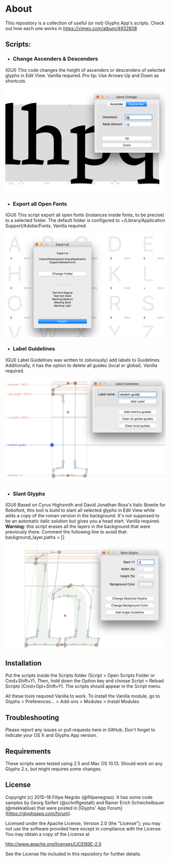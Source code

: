 # About
This repository is a collection of useful (or not) Glyphs App's scripts. Check out how each one works in https://vimeo.com/album/4932608

## Scripts:

- ### Change Ascenders & Descenders
(GUI) This code changes the height of ascenders or descenders of selected glyphs in Edit View. Vanilla required. Pro tip: Use Arrows Up and Down as shortcuts.

![change-ascenders-descenders-glyphs-script](img/ascender_descender.png)


- ### Export all Open Fonts
(GUI) This script export all open fonts (instances inside fonts, to be precise) to a selected folder. The default folder is configured to ~/Library/Application Support/Adobe/Fonts. Vanilla required.

![export-all-open-fonts-glyphs-script](img/export_all.png)

- ### Label Guidelines
(GUI) Label Guidelines was written to (obviously) add labels to Guidelines. Additionally, it has the option to delete all guides (local or global). Vanilla required.

![label-guidelines-glyphs-script](img/guideline.png)

- ### Slant Glyphs
(GUI) Based on Cyrus Highsmith and David Jonathan Ross's Italic Bowtie for Robofont, this tool is build to slant all selected glyphs in Edit View while adds a copy of the roman version in the background. It's not supposed to be an automatic italic solution but gives you a head start. Vanilla required. **Warning:** this script erases all the layers in the background that were previously there. Comment the following line to avoid that: background_layer.paths = []

![slant-glyphs-script](img/slant.png)

## Installation

Put the scripts inside the Scripts folder (Script > Open Scripts Folder or Cmd+Shift+Y). Then, hold down the Option key and choose Script > Reload Scripts (Cmd+Opt+Shift+Y). The scripts should appear in the Script menu.

All these tools required Vanilla to work. To install the Vanilla module, go to Glyphs > Preferences... > Add-ons > Modules > Install Modules

## Troubleshooting
Please report any issues or pull requests here in GitHub. Don't forget to indicate your OS X and Glyphs App version.

## Requirements
These scripts were tested using 2.5 and Mac OS 10.13. Should work on any Glyphs 2.x, but might requires some changes.

## License
Copyright (c) 2015–18 Filipe Negrão (@filipenegrao). It has some code samples by Georg Seifert (@schriftgestalt) and Rainer Erich Scheichelbauer (@mekkablue) that were posted in [Glyphs' App Forum] (https://glyphsapp.com/forum).

Licensed under the Apache License, Version 2.0 (the "License"); you may not use the software provided here except in compliance with the License. You may obtain a copy of the License at

http://www.apache.org/licenses/LICENSE-2.0

See the License file included in this repository for further details.
